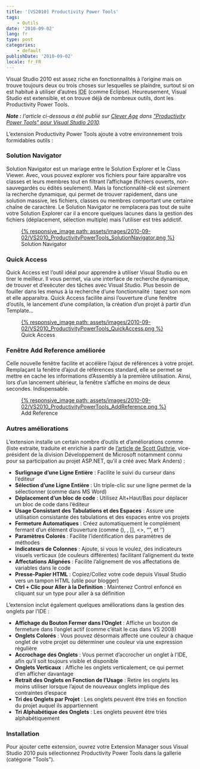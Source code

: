 ```yaml
---
title: '[VS2010] Productivity Power Tools'
tags:
    - Outils
date: '2010-09-02'
lang: fr
type: post
categories:
    - default
publishDate: '2010-09-02'
locale: fr_FR
---
```


Visual Studio 2010 est assez riche en fonctionnalités à l’origine mais on trouve toujours deux ou trois choses sur lesquelles se plaindre, surtout si on est habitué à utiliser d’autres <acronym title="Integrated Development Environment&nbsp;: environnement de développement intégré (comme souvent, l’anagramme français EDI est moins utilisé que son équivalent anglophone)">IDE</acronym> (comme Eclipse). Heureusement, Visual Studio est extensible, et on trouve déjà de nombreux outils, dont les Productivity Power Tools.

<!-- more -->

<em class="canonical">**Note&nbsp;:** l'article ci-dessous a été publié sur [Clever Age](http://www.clever-age.com/fr/) dans ["Productivity Power Tools" pour Visual Studio 2010](http://blog.clever-age.com/fr/2010/10/08/productivity-power-tools-pour-visual-studio-2010/).</em>

L’extension Productivity Power Tools ajoute à votre environnement trois formidables outils&nbsp;:

### Solution Navigator

Solution Navigator est un mariage entre le Solution Explorer et le Class Viewer. Avec, vous pouvez explorer vos fichiers pour faire apparaître vos classes et leurs membres tout en filtrant l’affichage (fichiers ouverts, non-sauvegardés ou édités seulement). Mais la fonctionnalité-clé est sûrement la recherche dynamique, qui permet de trouver rapidement, dans une solution massive, les fichiers, classes ou membres comportant une certaine chaîne de caractère. Le Solution Navigator ne remplacera pas tout de suite votre Solution Explorer car il a encore quelques lacunes dans la gestion des fichiers (déplacement, sélection multiple) mais l’utiliser est très addictif.

<figure>
<a data-featherlight="image" href="/assets/images/2010-09-02/VS2010_ProductivityPowerTools_SolutionNavigator.png" title="Voir en plus grand">
      {% responsive_image path: assets/images/2010-09-02/VS2010_ProductivityPowerTools_SolutionNavigator.png %}
  </a>
  <figcaption>Solution Navigator</figcaption>
</figure>

### Quick Access

Quick Access est l’outil idéal pour apprendre à utiliser Visual Studio ou en tirer le meilleur. Il vous permet, via une interface de recherche dynamique, de trouver et d’exécuter des tâches avec Visual Studio. Plus besoin de fouiller dans les menus à la recherche d’une fonctionnalité&nbsp;: tapez son nom et elle apparaitra. Quick Access facilite ainsi l’ouverture d’une fenêtre d’outils, le lancement d’une compilation, la création d’un projet à partir d’un Template…

<figure>
<a data-featherlight="image" href="/assets/images/2010-09-02/VS2010_ProductivityPowerTools_QuickAccess.png" title="Voir en plus grand">
      {% responsive_image path: assets/images/2010-09-02/VS2010_ProductivityPowerTools_QuickAccess.png %}
  </a>
  <figcaption>Quick Access</figcaption>
</figure>

### Fenêtre Add Reference améliorée

Celle nouvelle fenêtre facilite et accélère l’ajout de références à votre projet. Remplaçant la fenêtre d’ajout de références standard, elle se permet se mettre en cache les informations d’Assembly à la première utilisation. Ainsi, lors d’un lancement ultérieur, la fenêtre s’affiche en moins de deux secondes. Indispensable.

<figure>
<a data-featherlight="image" href="/assets/images/2010-09-02/VS2010_ProductivityPowerTools_AddReference.png" title="Voir en plus grand">
      {% responsive_image path: assets/images/2010-09-02/VS2010_ProductivityPowerTools_AddReference.png %}
  </a>
  <figcaption>Add Reference</figcaption>
</figure>

### Autres améliorations

L’extension installe un certain nombre d’outils et d’améliorations comme (liste extraite, traduite et enrichie à partir de [l’article de Scott Guthrie](http://weblogs.asp.net/scottgu/visual-studio-2010-productivity-power-tool-extensions), vice-président de la division Développement de Microsoft notamment connu pour sa participation au projet ASP.NET, qu’il a créé avec Mark Anders)&nbsp;:

* **Surlignage d’une Ligne Entière**&nbsp;: Facilite le suivi du curseur dans l’éditeur
* **Sélection d’une Ligne Entière**&nbsp;: Un triple-clic sur une ligne permet de la sélectionner (comme dans MS Word)
* **Déplacement d’un bloc de code**&nbsp;: Utilisez Alt+Haut/Bas pour déplacer un bloc de code dans l’éditeur
* **Usage Consistant des Tabulations et des Espaces**&nbsp;: Assure une utilisation consistante des tabulations et des espaces entre vos projets
* **Fermeture Automatiques**&nbsp;: Créez automatiquement le complément fermant d’un élément d’ouverture (comme (), , [], &lt;&gt;, “”, et ‘’)
* **Paramètres Colorés**&nbsp;: Facilite l’identification des paramètres de méthodes
* **Indicateurs de Colonnes**&nbsp;: Ajoute, si vous le voulez, des indicateurs visuels verticaux (de couleurs différentes) facilitant l’alignement du texte
* **Affectations Alignées**&nbsp;: Facilite l’alignement de vos affectations de variables dans le code
* **Presse-Papier HTML**&nbsp;: Copiez/Collez votre code depuis Visual Studio vers un tampon HTML (utile pour blogger)
* **Ctrl + Clic pour Aller à la Definition**&nbsp;: Maintenez Control enfoncé en cliquant sur un type pour aller à sa définition

L’extension inclut également quelques améliorations dans la gestion des onglets par l’IDE :

* **Affichage du Bouton Fermer dans l’Onglet**&nbsp;: Affiche un bouton de fermeture dans l’onglet actif (comme c’était le cas dans VS 2008)
* **Onglets Colorés**&nbsp;: Vous pouvez désormais affecté une couleur à chaque onglet de votre projet ou déterminer une couleur via une expression régulière
* **Accrochage des Onglets**&nbsp;: Vous permet d’accrocher un onglet à l’IDE, afin qu’il soit toujours visible et disponible
* **Onglets Verticaux**&nbsp;: Affiche les onglets verticalement, ce qui permet d’en afficher davantage
* **Retrait des Onglets en Fonction de l’Usage**&nbsp;: Retire les onglets les moins utiliser lorsque l’ajout de nouveaux onglets implique des contraintes d’espace
* **Tri des Onglets par Projet**&nbsp;: Les onglets peuvent être triés en fonction du projet auquel ils appartiennent
* **Tri Alphabétique des Onglets**&nbsp;: Les onglets peuvent être triés alphabétiquement

### Installation

Pour ajouter cette extension, ouvrez votre Extension Manager sous Visual Studio 2010 puis sélectionnez Productivity Power Tools dans la gallerie (catégorie "Tools").
